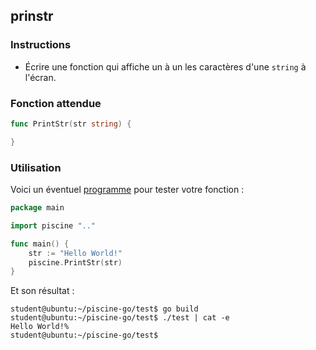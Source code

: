 ## prinstr

### Instructions

- Écrire une fonction qui affiche un à un les caractères d'une `string` à l'écran.

### Fonction attendue

```go
func PrintStr(str string) {

}
```

### Utilisation

Voici un éventuel [programme](TODO-LINK) pour tester votre fonction :

```go
package main

import piscine ".."

func main() {
	str := "Hello World!"
	piscine.PrintStr(str)
}
```

Et son résultat :

```console
student@ubuntu:~/piscine-go/test$ go build
student@ubuntu:~/piscine-go/test$ ./test | cat -e
Hello World!%
student@ubuntu:~/piscine-go/test$
```
